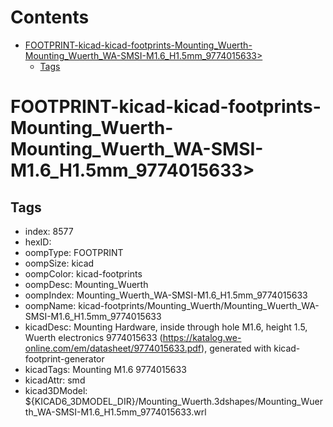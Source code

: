 



Contents
========

* [FOOTPRINT-kicad-kicad-footprints-Mounting_Wuerth-Mounting_Wuerth_WA-SMSI-M1.6_H1.5mm_9774015633>](#footprint-kicad-kicad-footprints-mounting_wuerth-mounting_wuerth_wa-smsi-m16_h15mm_9774015633)
	* [Tags](#tags)

# FOOTPRINT-kicad-kicad-footprints-Mounting_Wuerth-Mounting_Wuerth_WA-SMSI-M1.6_H1.5mm_9774015633>

## Tags

- index: 8577
- hexID: 
- oompType: FOOTPRINT
- oompSize: kicad
- oompColor: kicad-footprints
- oompDesc: Mounting_Wuerth
- oompIndex: Mounting_Wuerth_WA-SMSI-M1.6_H1.5mm_9774015633
- oompName: kicad-footprints/Mounting_Wuerth/Mounting_Wuerth_WA-SMSI-M1.6_H1.5mm_9774015633
- kicadDesc: Mounting Hardware, inside through hole M1.6, height 1.5, Wuerth electronics 9774015633 (https://katalog.we-online.com/em/datasheet/9774015633.pdf), generated with kicad-footprint-generator
- kicadTags: Mounting M1.6 9774015633
- kicadAttr: smd
- kicad3DModel: ${KICAD6_3DMODEL_DIR}/Mounting_Wuerth.3dshapes/Mounting_Wuerth_WA-SMSI-M1.6_H1.5mm_9774015633.wrl
